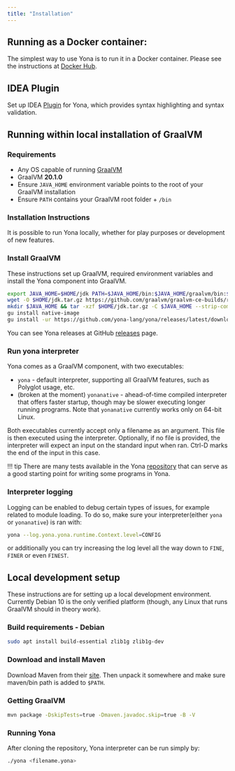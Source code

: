 ```yaml
---
title: "Installation"
---
```


## Running as a Docker container:
The simplest way to use Yona is to run it in a Docker container. Please see the instructions at [Docker Hub](https://hub.docker.com/r/akovari/yona).

## IDEA Plugin
Set up IDEA [Plugin](https://plugins.jetbrains.com/plugin/14536-yona-language) for Yona, which provides syntax highlighting and syntax validation.

## Running within local installation of GraalVM

### Requirements
* Any OS capable of running [GraalVM](https://www.graalvm.org/getting-started/)
* GraalVM **20.1.0**
* Ensure `JAVA_HOME` environment variable points to the root of your GraalVM installation
* Ensure `PATH` contains your GraalVM root folder + `/bin`

### Installation Instructions
It is possible to run Yona locally, whether for play purposes or development of new features.

### Install GraalVM
These instructions set up GraalVM, required environment variables and install the Yona component into GraalVM.

```bash
export JAVA_HOME=$HOME/jdk PATH=$JAVA_HOME/bin:$JAVA_HOME/graalvm/bin:$PATH
wget -O $HOME/jdk.tar.gz https://github.com/graalvm/graalvm-ce-builds/releases/download/vm-20.1.0/graalvm-ce-java11-linux-amd64-20.1.0.tar.gz
mkdir $JAVA_HOME && tar -xzf $HOME/jdk.tar.gz -C $JAVA_HOME --strip-components=1
gu install native-image
gu install -ur https://github.com/yona-lang/yona/releases/latest/download/yona-component.jar
```

You can see Yona releases at GitHub [releases](https://github.com/yona-lang/yona/releases) page.

### Run yona interpreter
Yona comes as a GraalVM component, with two executables:
* `yona` - default interpreter, supporting all GraalVM features, such as Polyglot usage, etc.
* (broken at the moment) `yonanative` - ahead-of-time compiled interpreter that offers faster startup, though may be slower executing longer running programs. Note that `yonanative` currently works only on 64-bit Linux.

Both executables currently accept only a filename as an argument. This file is then executed using the interpreter.
Optionally, if no file is provided, the interpreter will expect an input on the standard input when ran. Ctrl-D marks the end of the input in this case.

!!! tip
    There are many tests available in the Yona [repository](https://github.com/yona-lang/yona/tree/master/language/tests) that can serve as a good starting point for writing some programs in Yona.

### Interpreter logging
Logging can be enabled to debug certain types of issues, for example related to module loading. To do so, make sure your interpreter(either `yona` or `yonanative`) is ran with:
```bash
yona --log.yona.yona.runtime.Context.level=CONFIG
```

or additionally you can try increasing the log level all the way down to `FINE`, `FINER` or even `FINEST`.

## Local development setup
These instructions are for setting up a local development environment. Currently Debian 10 is the only verified platform (though, any Linux that runs GraalVM should in theory work).

### Build requirements - Debian
```bash
sudo apt install build-essential zlib1g zlib1g-dev 
```

### Download and install Maven
Download Maven from their [site](https://maven.apache.org/download.cgi). Then unpack it somewhere and make sure maven/bin path is added to `$PATH`.

### Getting GraalVM
```bash
mvn package -DskipTests=true -Dmaven.javadoc.skip=true -B -V
```

### Running Yona
After cloning the repository, Yona interpreter can be run simply by:
```bash
./yona <filename.yona>
```
